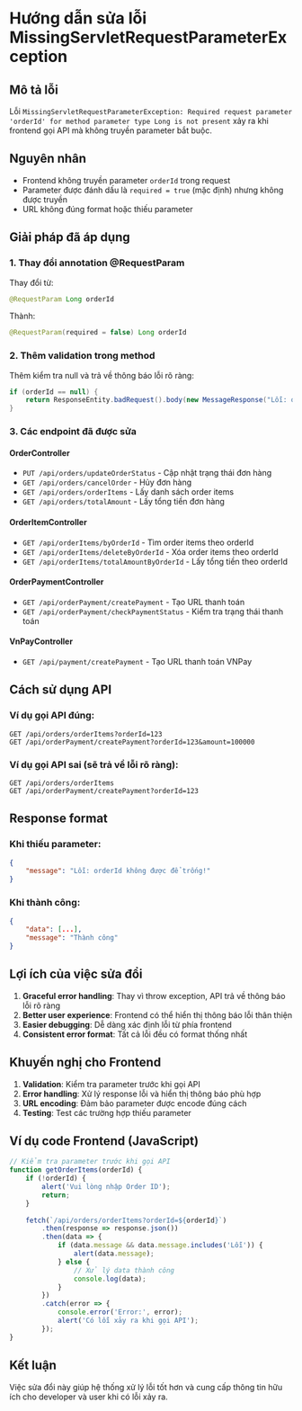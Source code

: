 # Hướng dẫn sửa lỗi MissingServletRequestParameterException

## Mô tả lỗi
Lỗi `MissingServletRequestParameterException: Required request parameter 'orderId' for method parameter type Long is not present` xảy ra khi frontend gọi API mà không truyền parameter bắt buộc.

## Nguyên nhân
- Frontend không truyền parameter `orderId` trong request
- Parameter được đánh dấu là `required = true` (mặc định) nhưng không được truyền
- URL không đúng format hoặc thiếu parameter

## Giải pháp đã áp dụng

### 1. Thay đổi annotation @RequestParam
Thay đổi từ:
```java
@RequestParam Long orderId
```
Thành:
```java
@RequestParam(required = false) Long orderId
```

### 2. Thêm validation trong method
Thêm kiểm tra null và trả về thông báo lỗi rõ ràng:
```java
if (orderId == null) {
    return ResponseEntity.badRequest().body(new MessageResponse("Lỗi: orderId không được để trống!"));
}
```

### 3. Các endpoint đã được sửa

#### OrderController
- `PUT /api/orders/updateOrderStatus` - Cập nhật trạng thái đơn hàng
- `GET /api/orders/cancelOrder` - Hủy đơn hàng
- `GET /api/orders/orderItems` - Lấy danh sách order items
- `GET /api/orders/totalAmount` - Lấy tổng tiền đơn hàng

#### OrderItemController
- `GET /api/orderItems/byOrderId` - Tìm order items theo orderId
- `GET /api/orderItems/deleteByOrderId` - Xóa order items theo orderId
- `GET /api/orderItems/totalAmountByOrderId` - Lấy tổng tiền theo orderId

#### OrderPaymentController
- `GET /api/orderPayment/createPayment` - Tạo URL thanh toán
- `GET /api/orderPayment/checkPaymentStatus` - Kiểm tra trạng thái thanh toán

#### VnPayController
- `GET /api/payment/createPayment` - Tạo URL thanh toán VNPay

## Cách sử dụng API

### Ví dụ gọi API đúng:
```
GET /api/orders/orderItems?orderId=123
GET /api/orderPayment/createPayment?orderId=123&amount=100000
```

### Ví dụ gọi API sai (sẽ trả về lỗi rõ ràng):
```
GET /api/orders/orderItems
GET /api/orderPayment/createPayment?orderId=123
```

## Response format

### Khi thiếu parameter:
```json
{
    "message": "Lỗi: orderId không được để trống!"
}
```

### Khi thành công:
```json
{
    "data": [...],
    "message": "Thành công"
}
```

## Lợi ích của việc sửa đổi

1. **Graceful error handling**: Thay vì throw exception, API trả về thông báo lỗi rõ ràng
2. **Better user experience**: Frontend có thể hiển thị thông báo lỗi thân thiện
3. **Easier debugging**: Dễ dàng xác định lỗi từ phía frontend
4. **Consistent error format**: Tất cả lỗi đều có format thống nhất

## Khuyến nghị cho Frontend

1. **Validation**: Kiểm tra parameter trước khi gọi API
2. **Error handling**: Xử lý response lỗi và hiển thị thông báo phù hợp
3. **URL encoding**: Đảm bảo parameter được encode đúng cách
4. **Testing**: Test các trường hợp thiếu parameter

## Ví dụ code Frontend (JavaScript)

```javascript
// Kiểm tra parameter trước khi gọi API
function getOrderItems(orderId) {
    if (!orderId) {
        alert('Vui lòng nhập Order ID');
        return;
    }
    
    fetch(`/api/orders/orderItems?orderId=${orderId}`)
        .then(response => response.json())
        .then(data => {
            if (data.message && data.message.includes('Lỗi')) {
                alert(data.message);
            } else {
                // Xử lý data thành công
                console.log(data);
            }
        })
        .catch(error => {
            console.error('Error:', error);
            alert('Có lỗi xảy ra khi gọi API');
        });
}
```

## Kết luận
Việc sửa đổi này giúp hệ thống xử lý lỗi tốt hơn và cung cấp thông tin hữu ích cho developer và user khi có lỗi xảy ra. 